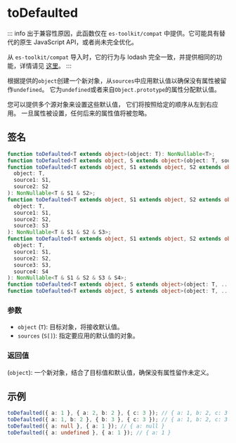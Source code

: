# toDefaulted

::: info
出于兼容性原因，此函数仅在 `es-toolkit/compat` 中提供。它可能具有替代的原生 JavaScript API，或者尚未完全优化。

从 `es-toolkit/compat` 导入时，它的行为与 lodash 完全一致，并提供相同的功能，详情请见 [这里](../../../compatibility.md)。
:::

根据提供的`object`创建一个新对象，从`sources`中应用默认值以确保没有属性被留作`undefined`。
它为`undefined`或者来自`Object.prototype`的属性分配默认值。

您可以提供多个源对象来设置这些默认值，
它们将按照给定的顺序从左到右应用。
一旦属性被设置，任何后来的属性值将被忽略。

## 签名

```typescript
function toDefaulted<T extends object>(object: T): NonNullable<T>;
function toDefaulted<T extends object, S extends object>(object: T, source: S): NonNullable<T & S>;
function toDefaulted<T extends object, S1 extends object, S2 extends object>(
  object: T,
  source1: S1,
  source2: S2
): NonNullable<T & S1 & S2>;
function toDefaulted<T extends object, S1 extends object, S2 extends object, S3 extends object>(
  object: T,
  source1: S1,
  source2: S2,
  source3: S3
): NonNullable<T & S1 & S2 & S3>;
function toDefaulted<T extends object, S1 extends object, S2 extends object, S3 extends object, S4 extends object>(
  object: T,
  source1: S1,
  source2: S2,
  source3: S3,
  source4: S4
): NonNullable<T & S1 & S2 & S3 & S4>;
function toDefaulted<T extends object, S extends object>(object: T, ...sources: S[]): object;
function toDefaulted<T extends object, S extends object>(object: T, ...sources: S[]): object;
```

### 参数

- `object` (`T`): 目标对象，将接收默认值。
- `sources` (`S[]`): 指定要应用的默认值的对象。

### 返回值

(`object`): 一个新对象，结合了目标值和默认值，确保没有属性留作未定义。

## 示例

```typescript
toDefaulted({ a: 1 }, { a: 2, b: 2 }, { c: 3 }); // { a: 1, b: 2, c: 3 }
toDefaulted({ a: 1, b: 2 }, { b: 3 }, { c: 3 }); // { a: 1, b: 2, c: 3 }
toDefaulted({ a: null }, { a: 1 }); // { a: null }
toDefaulted({ a: undefined }, { a: 1 }); // { a: 1 }
```
